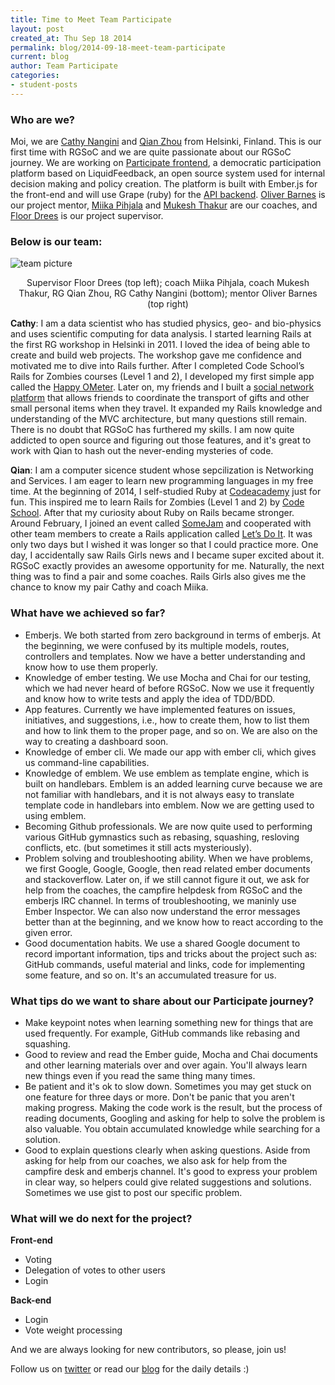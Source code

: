 ```yaml
---
title: Time to Meet Team Participate
layout: post
created_at: Thu Sep 18 2014
permalink: blog/2014-09-18-meet-team-participate
current: blog
author: Team Participate
categories:
- student-posts
---
```


### Who are we?
Moi, we are [Cathy Nangini](https://github.com/RGSofC-Participate) and [Qian Zhou](https://github.com/RGSofC-Participate) from Helsinki, Finland. This is our first time with RGSoC and we are quite passionate about our RGSoC journey. We are working on [Participate frontend](https://github.com/oliverbarnes/participate-frontend), a democratic participation platform based on LiquidFeedback,
an open source system used for internal decision making and policy creation. The platform is built with Ember.js for the front-end and  will use Grape (ruby) for the [API backend](https://github.com/oliverbarnes/participate). [Oliver Barnes](https://github.com/oliverbarnes) is our project mentor, [Miika Pihjala](http://fi.linkedin.com/in/miikapihlaja) and [Mukesh Thakur](http://fi.linkedin.com/in/thakurmukesh) are our coaches, and [Floor Drees](https://twitter.com/FloorDrees) is our project supervisor.

### Below is our team:
![team picture](/img/blog/2014/team-participate.jpg)
<div align="center" class="image-credits">Supervisor Floor Drees (top left); coach Miika Pihjala, coach Mukesh Thakur, RG Qian Zhou, RG Cathy Nangini (bottom); mentor Oliver Barnes (top right)</div>

**Cathy**: I am a data scientist who has studied physics, geo- and bio-physics and uses scientific computing for data analysis. I started learning Rails at the first RG workshop in Helsinki in 2011. I loved the idea of being able to create and build web projects. The workshop gave me confidence and motivated me to dive into Rails further. After I completed Code School’s Rails for Zombies courses (Level 1 and 2), I developed my first simple app called the [Happy OMeter](http://furious-mountain-2724.herokuapp.com/). Later on, my friends and I built a [social network platform](https://bitbucket.org/cnangini/zingatlas) that allows friends to coordinate the transport of gifts and other small personal items when they travel. It expanded my Rails knowledge and understanding of the MVC architecture, but many questions still remain. There is no doubt that RGSoC has furthered my skills. I am now quite addicted to open source and figuring out those features, and it's great to work with Qian to hash out the never-ending mysteries of code.

**Qian**: I am a computer sicence student whose sepcilization is Networking and Services. I am eager to learn new programming languages in my free time. At the beginning of 2014, I self-studied Ruby at [Codeacademy](http://www.codecademy.com/) just for fun. This inspired me to  learn Rails for Zombies (Level 1 and 2) by [Code School](https://www.codeschool.com/). After that my curiosity about Ruby on Rails became stronger. Around February, I joined an event called [SomeJam](http://www.verke.org/somejam) and cooperated with other team members to create a Rails application called [Let’s Do It](http://letsjamit.herokuapp.com/). It was only two days but I wished it was longer so that I could practice more. One day, I accidentally saw Rails Girls news and I became super excited about it. RGSoC exactly provides an awesome opportunity for me. Naturally, the next thing was to find a pair and some coaches. Rails Girls also gives me the chance to know my pair Cathy and coach Miika.

### What have we achieved so far?
- Emberjs. We both started from zero background in terms of emberjs. At the beginning, we were confused by its multiple models, routes, controllers and templates. Now we have a better understanding and know how to use them properly.
- Knowledge of ember testing. We use Mocha and Chai for our testing, which we had never heard of before RGSoC. Now we use it frequently and know how to write tests and apply the idea of TDD/BDD.
- App features. Currently we have implemented features on issues, initiatives, and suggestions, i.e., how to create them, how to list them and how to link them to the proper page, and so on. We are also on the way to creating a dashboard soon.
- Knowledge of ember cli. We made our app with ember cli, which gives us command-line capabilities.
- Knowledge of emblem. We use emblem as template engine, which is built on handlebars. Emblem is an added learning curve because we are not familiar with handlebars, and it is not always easy to translate template code in handlebars into emblem. Now we are getting used to using emblem.
- Becoming Github professionals. We are now quite used to performing various GitHub gymnastics such as rebasing, squashing, resloving conflicts, etc. (but sometimes it still acts mysteriously).
- Problem solving and troubleshooting ability. When we have problems, we first Google, Google, Google, then read related ember documents and stackoverflow. Later on, if we still cannot figure it out, we ask for help from the coaches, the campfire helpdesk from RGSoC and the emberjs IRC channel. In terms of troubleshooting, we maninly use Ember Inspector. We can also now understand the error messages better than at the beginning, and we know how to react according to the given error.
- Good documentation habits. We use a shared Google document to record important information, tips and tricks about the project such as: GitHub commands, useful material and links, code for implementing some feature, and so on. It's an accumulated treasure for us.


### What tips do we want to share about our Participate journey?
- Make keypoint notes when learning something new for things that are used frequently. For example, GitHub commands like rebasing and squashing.
- Good to review and read the Ember guide, Mocha and Chai documents and other learning materials over and over again. You'll always learn new things even if you read the same thing many times.
- Be patient and it's ok to slow down. Sometimes you may get stuck on one feature for three days or more. Don't be panic that you aren't making progress. Making the code work is the result, but the process of reading documents, Googling and asking for help to solve the problem is also valuable. You obtain accumulated knowledge while searching for a solution.
- Good to explain questions clearly when asking questions. Aside from asking for help from our coaches, we also ask for help from the campfire desk and emberjs channel. It's good to express your problem in clear way, so helpers could give related suggestions and solutions. Sometimes we use gist to post our specific problem.

### What will we do next for the project?
**Front-end**
- Voting
- Delegation of votes to other users
- Login

**Back-end**
- Login
- Vote weight processing

And we are always looking for new contributors, so please, join us!

Follow us on [twitter](https://twitter.com/RGParticipate) or read our [blog](http://rghelsinki2014.tumblr.com/) for the daily details :)
